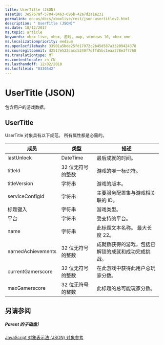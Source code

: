 ```yaml
---
title: UserTitle (JSON)
assetID: 3e5767af-5704-8463-696b-42a7d2a1e231
permalink: en-us/docs/xboxlive/rest/json-usertitlev2.html
description: " UserTitle (JSON)"
ms.date: 10/12/2017
ms.topic: article
keywords: xbox live, xbox, 游戏, uwp, windows 10, xbox one
ms.localizationpriority: medium
ms.openlocfilehash: 33901a5bde25fd17072c2b45d587a33209424378
ms.sourcegitcommit: d2517e522cacc5240f7dffd5bc1eaa278e3f7768
ms.translationtype: MT
ms.contentlocale: zh-CN
ms.lasthandoff: 12/02/2018
ms.locfileid: "8330542"
---
```

# <a name="usertitle-json"></a>UserTitle (JSON)
包含用户的游戏数据。 
<a id="ID4EN"></a>

 
## <a name="usertitle"></a>UserTitle
 
UserTitle 对象具有以下规范。 所有属性都是必需的。
 
| 成员| 类型| 描述| 
| --- | --- | --- | 
| lastUnlock| DateTime| 最后成就的时间。| 
| titleId| 32 位无符号的整数| 游戏的唯一标识符。| 
| titleVersion| 字符串| 游戏的版本。| 
| serviceConfigId| 字符串| 主要服务配置集与游戏相关联的 ID。| 
| 标题键入| 字符串| 游戏类型。| 
| 平台| 字符串| 受支持的平台。| 
| name| 字符串| 此标题文本名称。 最大长度 22。| 
| earnedAchievements| 32 位无符号的整数| 成就数获得的游戏，包括已解锁的成就和成功完成挑战。| 
| currentGamerscore| 32 位无符号的整数| 在此游戏中获得此用户总玩家分数。| 
| maxGamerscore| 32 位无符号的整数| 此标题的总可能玩家分数。| 
  
<a id="ID4EFE"></a>

 
## <a name="see-also"></a>另请参阅
 
<a id="ID4EHE"></a>

 
##### <a name="parent"></a>Parent 的子磁盘） 

[JavaScript 对象表示法 (JSON) 对象参考](atoc-xboxlivews-reference-json.md)

   